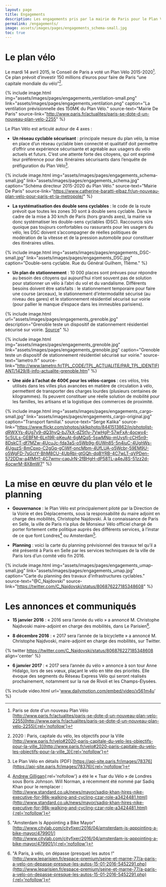 ```yaml
---
layout: page
title: Engagements
description: Les engagements pris par la mairie de Paris pour le Plan Vélo 2015-2020
permalink: /engagements/
image: assets/images/pages/engagements_schema-small.jpg
toc: true
---
```


# Le plan vélo

Le mardi 14 avril 2015, le Conseil de Paris a voté un Plan Vélo 2015-2020[^vote]. Ce plan prévoit d’investir 150 millions d’euros pour faire de Paris “une capitale mondiale du vélo”[^capitale].

{% include image.html
            img="assets/images/pages/engagements_ventilation-small.png"
            link="assets/images/pages/engagements_ventilation.png"
            caption="La ventilation prévisionnelle des 150M€ du Plan Vélo."
            source-text="Mairie De Paris"
            source-link="http://www.paris.fr/actualites/paris-se-dote-d-un-nouveau-plan-velo-2255"
%}

Le Plan Vélo est articulé autour de 4 axes :

* **Un réseau cyclable sécurisant** : principale mesure du plan vélo, la mise en place d’un réseau cyclable bien connecté et qualitatif doit permettre d’offrir une expérience sécurisante et agréable aux usagers du vélo actuels et futurs. C’est une attente forte des citoyens, qui ont exprimé leur préférence pour des itinéraires sécurisants dans l’enquête de préfiguration du Plan Vélo[^prefiguration].

{% include image.html
            img="assets/images/pages/engagements_schema-small.jpg"
            link="assets/images/pages/engagements_schema.jpg"
            caption="Schéma directeur 2015-2020 du Plan Vélo."
            source-text="Mairie De Paris"
            source-link="https://www.catherine-baratti-elbaz.fr/un-nouveau-plan-velo-pour-paris-et-la-metropole/"
%}

* **La systématisation des double sens cyclables** : le code de la route prévoit que toutes les zones 30 sont à double sens cyclable. Dans le cadre de la mise à 30 km/h de Paris (hors grands axes), la mairie va donc systématiser les double-sens cyclables (DSC). Raccourcis sûrs quoique pas toujours confortables ou rassurants pour les usagers du vélo, les DSC doivent s’accompagner de réelles politiques de modération de la vitesse et de la pression automobile pour constituer des itinéraires utiles.

{% include image.html
            img="assets/images/pages/engagements_DSC-small.jpg"
            link="assets/images/pages/engagements_DSC.jpg"
            caption="Double-sens cyclable. Rue du Général Guilhem, 11ième."
%}

* **Un plan de stationnement** : 10 000 places sont prévues pour répondre au besoin des citoyens qui aujourd’hui n’ont souvent pas de solution pour stationner un vélo à l’abri du vol et du vandalisme. Différents besoins doivent être satisfaits : le stationnement temporaire pour faire une course (arceaux), le stationnement d’intermodalité sécurisé (au niveau des gares) et le stationnement résidentiel sécurisé sur voirie (pour pallier le manque d’espace dans les immeubles parisiens).

{% include image.html url="assets/images/pages/engagements_grenoble.jpg" description="Grenoble teste un dispositif de stationnement résidentiel sécurisé sur voirie. <a href='http://www.lametro.fr/TPL_CODE/TPL_ACTUALITE/PAR_TPL_IDENTIFIANT/1429/8-info-actualite-grenoble.htm'>Source</a>" %}

{% include image.html
            img="assets/images/pages/engagements_grenoble.jpg"
            link="assets/images/pages/engagements_grenoble.jpg"
            caption="Grenoble teste un dispositif de stationnement résidentiel sécurisé sur voirie."
            source-text="lametro.fr"
            source-link="http://www.lametro.fr/TPL_CODE/TPL_ACTUALITE/PAR_TPL_IDENTIFIANT/1429/8-info-actualite-grenoble.htm"
%}

* **Une aide à l’achat de 400€ pour les vélos-cargos** : ces vélos, très utilisés dans les villes plus avancées en matière de circulation à vélo, permettent de transporter des charges lourdes (plusieurs centaines de kilogrammes). Ils peuvent constituer une réelle solution de mobilité pour les familles, les artisans et la logistique des commerces de proximité.

{% include image.html
            img="assets/images/pages/engagements_cargo-small.jpg"
            link="assets/images/pages/engagements_cargo-original.jpg"
            caption="Transport familial."
            source-text="Serge Kalika"
            source-link="https://www.flickr.com/photos/sklkphoto/8441513862/in/photolist-dRWXYs-4Ug7y9-dQ3hyQ-bJ7kX-dZ5t1y-7VwHgP-57wFxA-4ocwv4-5c5ULs-GEBFM-6Ln19R-pKeuAt-6gMQq5-5swMNp-mUvsfj-cCH5n9-8DskCT-df7MZw-4UcuJc-fda3aS-o5Wb9g-6UWn85-5n4iuC-4UghWs-4UguzS-8mCpxo-C2gGq-gCjWf-oncMbm-4UfLUA-o5Wcbr-59EM9U-o5WgFD-7sGctY-BhM8CU-4UbRbi-gtGQh-dqBYRB-4C7wLT-qVPDen-572DDw-a4fMH1-4C7wmv-capJrN-2fBHgH-dP58TL-a4eJ8S-51zz2d-4ocwrM-8X8mW7"
%}

# La mise en œuvre du plan vélo et le planning

* **Gouvernance** : le Plan Vélo est principalement piloté par la Direction de la Voirie et des Déplacements, sous la responsabilité du maire adjoint en charge des mobilités, Christophe Najdovski. À la connaissance de Paris en Selle, la ville de Paris n’a plus de Monsieur Vélo officiel chargé de porter fortement cette politique auprès des différents services, à l’instar de ce que font Londres[^londres] ou Amsterdam[^amsterdam].

* **Planning** : voici la carte du planning prévisionnel des travaux tel qu’il a été présenté à Paris en Selle par les services techniques de la ville de Paris lors d’un comité vélo fin 2016.

{% include image.html
            img="assets/images/pages/engagements_umap-small.jpg"
            link="assets/images/pages/engagements_umap.jpg"
            caption="Carte du planning des travaux d’infrastructures cyclables."
            source-text="@C_Najdovski"
            source-link="https://twitter.com/C_Najdovski/status/806876227185348608"
%}

# Les annonces et communiqués

* **15 janvier 2016** : « 2016 sera l’année du vélo » a annoncé M. Christophe Najdvoski maire-adjoint en charge des mobilités, dans Le Parisien[^parisien].

* **8 décembre 2016** : « 2017 sera l’année de la bicyclette » a annoncé M. Christophe Najdvoski, maire-adjoint en charge des mobilités, sur Twitter.

{% twitter https://twitter.com/C_Najdovski/status/806876227185348608 align='center' %}

* **6 janvier 2017** : « 2017 sera l’année du vélo » annonce à son tour Anne Hidalgo, lors de ses vœux, plaçant le vélo en tête des priorités. Elle évoque des segments du Réseau Express Vélo qui seront réalisés prochainement, notamment sur la rue de Rivoli et les Champs-Élysées.

{% include video.html url='www.dailymotion.com/embed/video/x561m4u' %}

[^vote]: Paris se dote d'un nouveau Plan Vélo [http://www.paris.fr/actualites/paris-se-dote-d-un-nouveau-plan-velo-2255](http://www.paris.fr/actualites/paris-se-dote-d-un-nouveau-plan-velo-2255){:rel='nofollow'}
[^capitale]: 2020 : Paris, capitale du vélo, les objectifs pour la Ville [http://www.paris.fr/velo#2020-paris-capitale-du-velo-les-objectifs-pour-la-ville_3](http://www.paris.fr/velo#2020-paris-capitale-du-velo-les-objectifs-pour-la-ville_3){:rel='nofollow'}
[^prefiguration]: Le Plan Vélo en détails (PDF) [https://api-site.paris.fr/images/78376](https://api-site.paris.fr/images/78376){:rel='nofollow'}
[^londres]: [Andrew Gilligan](https://twitter.com/mragilligan){:rel='nofollow'} a été le « Tsar du Vélo » de Londres sous Boris Johnson. Will Norman, a récemment été nommé par Sadiq Khan pour le remplacer : [http://www.standard.co.uk/news/mayor/sadiq-khan-hires-nike-executive-for-98k-walking-and-cycling-czar-role-a3424481.html](http://www.standard.co.uk/news/mayor/sadiq-khan-hires-nike-executive-for-98k-walking-and-cycling-czar-role-a3424481.html){:rel='nofollow'}
[^amsterdam]: "Amsterdam Is Appointing a Bike Mayor" [http://www.citylab.com/cityfixer/2016/04/amsterdam-is-appointing-a-bike-mayor/479901/](http://www.citylab.com/cityfixer/2016/04/amsterdam-is-appointing-a-bike-mayor/479901/){:rel='nofollow'}
[^parisien]: "A Paris, à vélo, on dépasse (presque) les autos !" [http://www.leparisien.fr/espace-premium/seine-et-marne-77/a-paris-a-velo-on-depasse-presque-les-autos-15-01-2016-5452291.php](http://www.leparisien.fr/espace-premium/seine-et-marne-77/a-paris-a-velo-on-depasse-presque-les-autos-15-01-2016-5452291.php){:rel='nofollow'}
